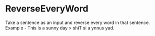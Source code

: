# ReverseEveryWord
Take a sentence as an input and reverse every word in that sentence.  Example - This is a sunny day > shiT si a ynnus yad. 

